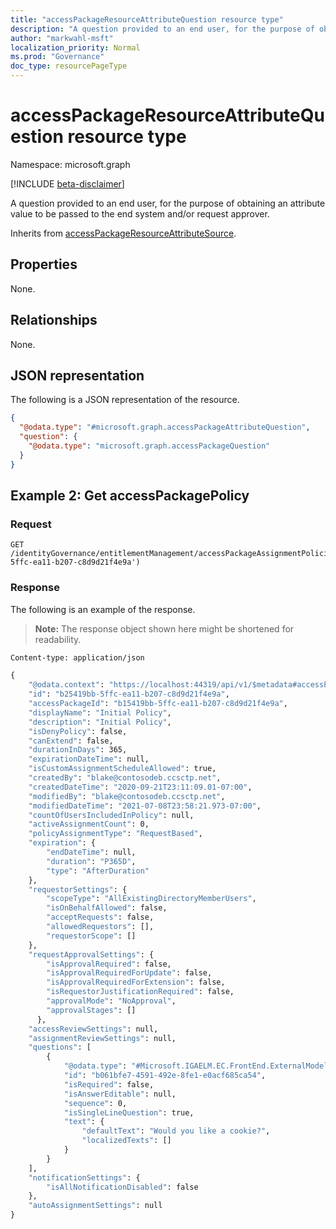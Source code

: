 ```yaml
---
title: "accessPackageResourceAttributeQuestion resource type"
description: "A question provided to an end user, for the purpose of obtaining an attribute value to be passed to the end system and/or request approver"
author: "markwahl-msft"
localization_priority: Normal
ms.prod: "Governance"
doc_type: resourcePageType
---
```


# accessPackageResourceAttributeQuestion resource type

Namespace: microsoft.graph

[!INCLUDE [beta-disclaimer](../../includes/beta-disclaimer.md)]

A question provided to an end user, for the purpose of obtaining an attribute value to be passed to the end system and/or request approver. 

Inherits from [accessPackageResourceAttributeSource](../resources/accesspackageattributesource.md).

## Properties
None.

## Relationships
None.

## JSON representation
The following is a JSON representation of the resource.
<!-- {
  "blockType": "resource",
  "@odata.type": "microsoft.graph.accessPackageAttributeQuestion"
}
-->
``` json
{
  "@odata.type": "#microsoft.graph.accessPackageAttributeQuestion",
  "question": {
    "@odata.type": "microsoft.graph.accessPackageQuestion"
  }
}
```
## Example 2: Get accessPackagePolicy

### Request

```http
GET /identityGovernance/entitlementManagement/accessPackageAssignmentPolicies('b25419bb-5ffc-ea11-b207-c8d9d21f4e9a')
```

### Response

The following is an example of the response.

> **Note:** The response object shown here might be shortened for readability.

```HTTP/1.1 200 OK
Content-type: application/json

{
    "@odata.context": "https://localhost:44319/api/v1/$metadata#accessPackageAssignmentPolicies/$entity",
    "id": "b25419bb-5ffc-ea11-b207-c8d9d21f4e9a",
    "accessPackageId": "b15419bb-5ffc-ea11-b207-c8d9d21f4e9a",
    "displayName": "Initial Policy",
    "description": "Initial Policy",
    "isDenyPolicy": false,
    "canExtend": false,
    "durationInDays": 365,
    "expirationDateTime": null,
    "isCustomAssignmentScheduleAllowed": true,
    "createdBy": "blake@contosodeb.ccsctp.net",
    "createdDateTime": "2020-09-21T23:11:09.01-07:00",
    "modifiedBy": "blake@contosodeb.ccsctp.net",
    "modifiedDateTime": "2021-07-08T23:58:21.973-07:00",
    "countOfUsersIncludedInPolicy": null,
    "activeAssignmentCount": 0,
    "policyAssignmentType": "RequestBased",
    "expiration": {
        "endDateTime": null,
        "duration": "P365D",
        "type": "AfterDuration"
    },
    "requestorSettings": {
        "scopeType": "AllExistingDirectoryMemberUsers",
        "isOnBehalfAllowed": false,
        "acceptRequests": false,
        "allowedRequestors": [],
        "requestorScope": []
    },
    "requestApprovalSettings": {
        "isApprovalRequired": false,
        "isApprovalRequiredForUpdate": false,
        "isApprovalRequiredForExtension": false,
        "isRequestorJustificationRequired": false,
        "approvalMode": "NoApproval",
        "approvalStages": []
      },
    "accessReviewSettings": null,
    "assignmentReviewSettings": null,
    "questions": [
        {
            "@odata.type": "#Microsoft.IGAELM.EC.FrontEnd.ExternalModel.textInputQuestion",
            "id": "b061bfe7-4591-492e-8fe1-e0acf685ca54",
            "isRequired": false,
            "isAnswerEditable": null,
            "sequence": 0,
            "isSingleLineQuestion": true,
            "text": {
                "defaultText": "Would you like a cookie?",
                "localizedTexts": []
            }
        }
    ],
    "notificationSettings": {
        "isAllNotificationDisabled": false
    },
    "autoAssignmentSettings": null
}
```